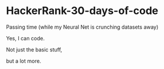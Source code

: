 # HackerRank-30-days-of-code

Passing time (while my Neural Net is crunching datasets away)

Yes, I can code.

Not just the basic stuff,

but a lot more.
